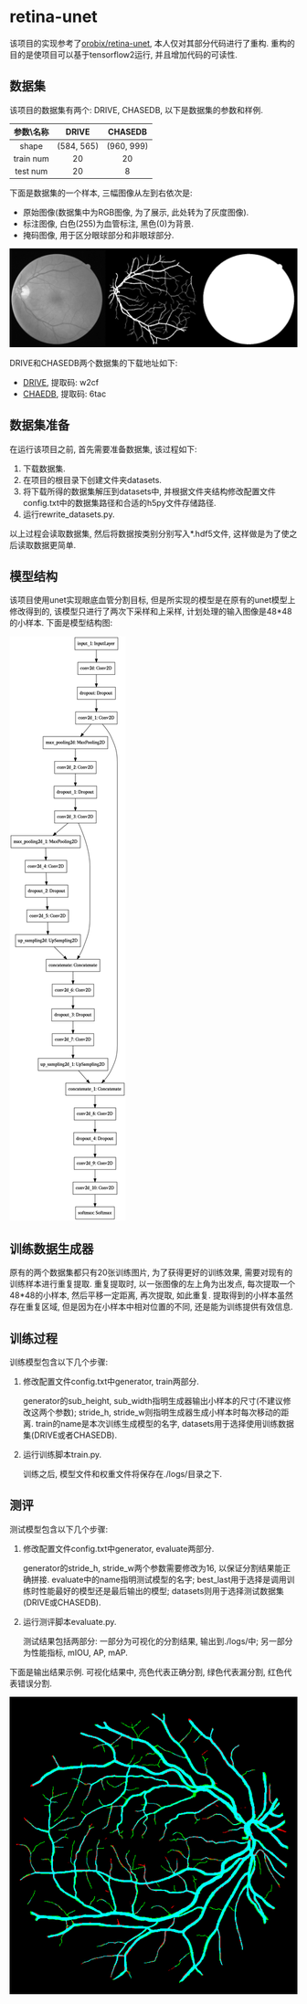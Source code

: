 # retina-unet
该项目的实现参考了[orobix/retina-unet](https://github.com/orobix/retina-unet), 本人仅对其部分代码进行了重构. 重构的目的是使项目可以基于tensorflow2运行, 并且增加代码的可读性.

## 数据集

该项目的数据集有两个: DRIVE, CHASEDB, 以下是数据集的参数和样例.


参数\名称|DRIVE|CHASEDB
:-:|:--:|:-:
shape|(584, 565)|(960, 999)
train num|20|20
test num|20|8

下面是数据集的一个样本, 三幅图像从左到右依次是:

* 原始图像(数据集中为RGB图像, 为了展示, 此处转为了灰度图像).
* 标注图像, 白色(255)为血管标注, 黑色(0)为背景.
* 掩码图像, 用于区分眼球部分和非眼球部分.

![dataset_sample](https://github.com/WILeroy/retina_unet/blob/master/logs/dataset_sample.png)

DRIVE和CHASEDB两个数据集的下载地址如下:

* [DRIVE](https://pan.baidu.com/s/1M9k07LKul2c8gZBUzJ-TzA), 提取码: w2cf
* [CHAEDB](https://pan.baidu.com/s/1ZigFfnciLkQBd5AgMFWldg), 提取码: 6tac

## 数据集准备

在运行该项目之前, 首先需要准备数据集, 该过程如下:

1. 下载数据集.
2. 在项目的根目录下创建文件夹datasets.
3. 将下载所得的数据集解压到datasets中, 并根据文件夹结构修改配置文件config.txt中的数据集路径和合适的h5py文件存储路径.
4. 运行rewrite_datasets.py.

以上过程会读取数据集, 然后将数据按类别分别写入*.hdf5文件, 这样做是为了使之后读取数据更简单.

## 模型结构

该项目使用unet实现眼底血管分割目标, 但是所实现的模型是在原有的unet模型上修改得到的, 该模型只进行了两次下采样和上采样, 计划处理的输入图像是48*48的小样本. 下面是模型结构图:

![retina_model](https://github.com/WILeroy/retina_unet/blob/master/logs/retina_model.png)

## 训练数据生成器

原有的两个数据集都只有20张训练图片, 为了获得更好的训练效果, 需要对现有的训练样本进行重复提取. 重复提取时, 以一张图像的左上角为出发点, 每次提取一个48*48的小样本, 然后平移一定距离, 再次提取, 如此重复. 提取得到的小样本虽然存在重复区域, 但是因为在小样本中相对位置的不同, 还是能为训练提供有效信息.

## 训练过程

训练模型包含以下几个步骤: 

1. 修改配置文件config.txt中generator, train两部分.

   generator的sub_height, sub_width指明生成器输出小样本的尺寸(不建议修改这两个参数); stride_h, stride_w则指明生成器生成小样本时每次移动的距离. train的name是本次训练生成模型的名字, datasets用于选择使用训练数据集(DRIVE或者CHASEDB).

2. 运行训练脚本train.py.

   训练之后, 模型文件和权重文件将保存在./logs/目录之下.

## 测评

测试模型包含以下几个步骤:

1. 修改配置文件config.txt中generator, evaluate两部分.

   generator的stride_h, stride_w两个参数需要修改为16, 以保证分割结果能正确拼接. evaluate中的name指明测试模型的名字; best_last用于选择是调用训练时性能最好的模型还是最后输出的模型; datasets则用于选择测试数据集(DRIVE或CHASEDB).

2. 运行测评脚本evaluate.py.

   测试结果包括两部分: 一部分为可视化的分割结果, 输出到./logs/中; 另一部分为性能指标, mIOU, AP, mAP.

下面是输出结果示例. 可视化结果中, 亮色代表正确分割, 绿色代表漏分割, 红色代表错误分割.

![result](https://github.com/WILeroy/retina_unet/blob/master/logs/result.png)
